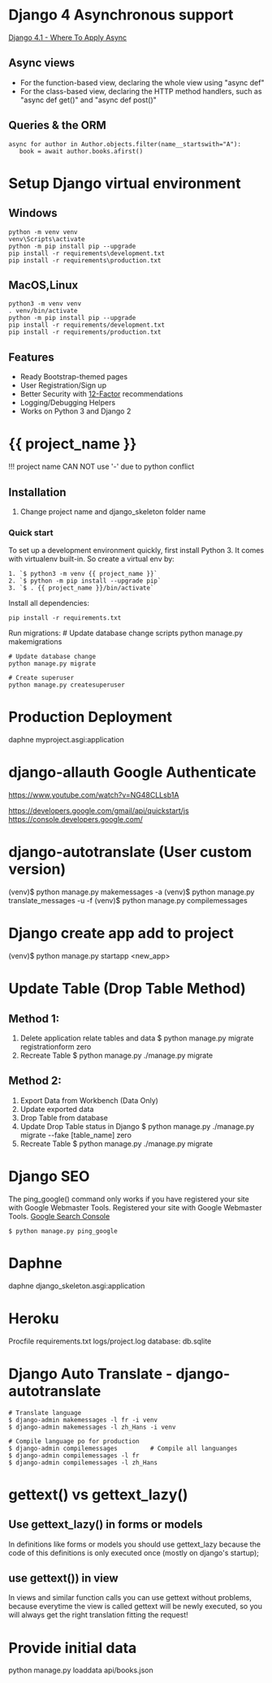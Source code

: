 # Django 4 Asynchronous support

[Django 4.1 - Where To Apply Async](https://medium.com/@ivan.slavko.matic.96/django-4-1-where-to-apply-async-c05f29ca2041)

## Async views

- For the function-based view, declaring the whole view using "async def"
- For the class-based view, declaring the HTTP method handlers, such as "async def get()" and "async def post()"

## Queries & the ORM

```
async for author in Author.objects.filter(name__startswith="A"):
   book = await author.books.afirst()
```

# Setup Django virtual environment

## Windows

```
python -m venv venv
venv\Scripts\activate
python -m pip install pip --upgrade
pip install -r requirements\development.txt
pip install -r requirements\production.txt
```

## MacOS,Linux

```
python3 -m venv venv
. venv/bin/activate
python -m pip install pip --upgrade
pip install -r requirements/development.txt
pip install -r requirements/production.txt
```

## Features

- Ready Bootstrap-themed pages
- User Registration/Sign up
- Better Security with [12-Factor](http://12factor.net/) recommendations
- Logging/Debugging Helpers
- Works on Python 3 and Django 2

# {{ project_name }}

!!! project name CAN NOT use '-' due to python conflict

## Installation

1. Change project name and django_skeleton folder name

### Quick start

To set up a development environment quickly, first install Python 3. It
comes with virtualenv built-in. So create a virtual env by:

    1. `$ python3 -m venv {{ project_name }}`
    2. `$ python -m pip install --upgrade pip`
    3. `$ . {{ project_name }}/bin/activate`

Install all dependencies:

    pip install -r requirements.txt

Run migrations: # Update database change scripts
python manage.py makemigrations

    # Update database change
    python manage.py migrate

    # Create superuser
    python manage.py createsuperuser

# Production Deployment

daphne myproject.asgi:application

# django-allauth Google Authenticate

https://www.youtube.com/watch?v=NG48CLLsb1A

https://developers.google.com/gmail/api/quickstart/js
https://console.developers.google.com/

# django-autotranslate (User custom version)

(venv)$ python manage.py makemessages -a
(venv)$ python manage.py translate_messages -u -f
(venv)$ python manage.py compilemessages

# Django create app add to project

(venv)$ python manage.py startapp <new_app>

# Update Table (Drop Table Method)

## Method 1:

1. Delete application relate tables and data
   $ python manage.py migrate registrationform zero
2. Recreate Table
   $ python manage.py ./manage.py migrate

## Method 2:

1. Export Data from Workbench (Data Only)
2. Update exported data
3. Drop Table from database
4. Update Drop Table status in Django
   $ python manage.py ./manage.py migrate --fake [table_name] zero
5. Recreate Table
   $ python manage.py ./manage.py migrate

# Django SEO

The ping_google() command only works if you have registered your site with Google Webmaster Tools.
Registered your site with Google Webmaster Tools.
[Google Search Console](https://www.google.com/webmasters/tools/)

```
$ python manage.py ping_google
```

# Daphne

daphne django_skeleton.asgi:application

# Heroku

Procfile
requirements.txt
logs/project.log
database: db.sqlite

# Django Auto Translate - django-autotranslate

```
# Translate language
$ django-admin makemessages -l fr -i venv
$ django-admin makemessages -l zh_Hans -i venv

# Compile language po for production
$ django-admin compilemessages         # Compile all languanges
$ django-admin compilemessages -l fr
$ django-admin compilemessages -l zh_Hans
```

# gettext() vs gettext_lazy()

## Use gettext_lazy() in forms or models

In definitions like forms or models you should use gettext_lazy because the code of this definitions is only executed once (mostly on django's startup);

## use gettext()) in view

In views and similar function calls you can use gettext without problems, because everytime the view is called gettext will be newly executed, so you will always get the right translation fitting the request!

# Provide initial data

python manage.py loaddata api/books.json
